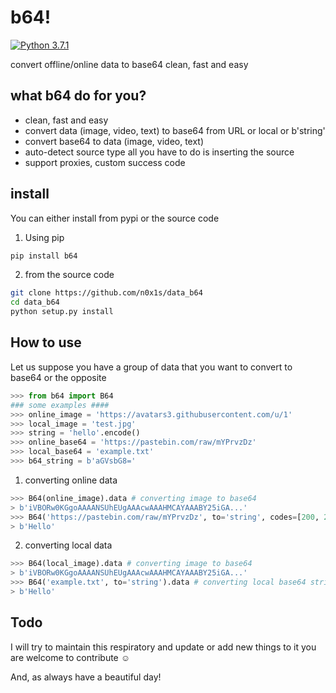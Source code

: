 # b64!
[![Python 3.7.1](https://img.shields.io/badge/Python-3.7.1-green.svg)](http://www.python.org/download/)

convert offline/online data to base64 clean, fast and easy

what b64 do for you?
----
* clean, fast and easy
* convert data (image, video, text) to base64 from URL or local or b'string'
* convert base64 to data (image, video, text)
* auto-detect source type all you have to do is inserting the source
* support proxies, custom success code
## install
You can either install from pypi or the source code
1) Using pip
```bash
pip install b64
```
2) from the source code
```bash
git clone https://github.com/n0x1s/data_b64
cd data_b64
python setup.py install
```
## How to use

Let us suppose you have a group of data that you want to convert to base64 or the opposite
```python
>>> from b64 import B64
### some examples ####
>>> online_image = 'https://avatars3.githubusercontent.com/u/1'
>>> local_image = 'test.jpg'
>>> string = 'hello'.encode()
>>> online_base64 = 'https://pastebin.com/raw/mYPrvzDz'
>>> local_base64 = 'example.txt'
>>> b64_string = b'aGVsbG8='
```
1) converting online data
```python
>>> B64(online_image).data # converting image to base64
> b'iVBORw0KGgoAAAANSUhEUgAAAcwAAAHMCAYAAABY25iGA...'
>>> B64('https://pastebin.com/raw/mYPrvzDz', to='string', codes=[200, 201]).data # you can set the success http codes or use proxies
> b'Hello'
```
2) converting local data
```python
>>> B64(local_image).data # converting image to base64
> b'iVBORw0KGgoAAAANSUhEUgAAAcwAAAHMCAYAAABY25iGA...'
>>> B64('example.txt', to='string').data # converting local base64 string to bytes
> b'Hello'
```
## Todo
I will try to maintain this respiratory and update or add new things to it you are welcome to contribute :relaxed:

And, as always have a beautiful day!
